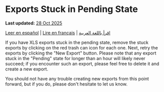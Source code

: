 # Exports Stuck in Pending State
**Last updated:** <a href="https://github.com/kobotoolbox/docs/blob/01270a828ec846731411368326ba58114adda98e/source/stuck_in_pending.md" class="reference">28 Oct 2025</a>

<a href="es/stuck_in_pending.html">Leer en español</a> | <a href="fr/stuck_in_pending.html">Lire en français</a> | <a href="ar/stuck_in_pending.html">اقرأ باللغة العربية</a>

If you have XLS exports stuck in the pending state, remove the stuck exports by clicking on the red trash can icon for each one. Next, retry the exports by clicking the "New Export" button. Please note that any export stuck in the "Pending" state for longer than an hour will likely never succeed; if you encounter such an export, please feel free to delete it and create a new export.

You should not have any trouble creating new exports from this point forward, but if you do, please don't hesitate to let us know.
